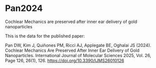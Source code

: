 # Pan2024
Cochlear Mechanics are preserved after inner ear delivery of gold  nanoparticles

This is the data for the published paper:

Pan DW, Kim J, Quiñones PM, Ricci AJ, Applegate BE, Oghalai JS (2024). Cochlear Mechanics Are Preserved After Inner Ear Delivery of Gold Nanoparticles. International Journal of Molecular Sciences 2025, Vol. 26, Page 126, 26(1), 126. https://doi.org/10.3390/IJMS26010126
